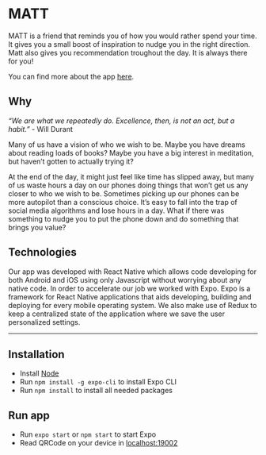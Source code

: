# MATT

MATT is a friend that reminds you of how you would rather spend your time. It gives you a small boost of inspiration to nudge you in the right direction. Matt also gives you recommendation troughout the day. It is always there for you!

You can find more about the app [here](https://matt-9f1781.webflow.io/).


## Why
_“We are what we repeatedly do. Excellence, then, is not an act, but a habit.”_ - Will Durant

Many of us have a vision of who we wish to be. Maybe you have dreams about reading loads of books? Maybe you have a big interest in meditation, but haven’t gotten to actually trying it?

At the end of the day, it might just feel like time has slipped away, but many of us waste hours a day on our phones doing things that won’t get us any closer to who we wish to be. Sometimes picking up our phones can be more autopilot than a conscious choice. It’s easy to fall into the trap of social media algorithms and lose hours in a day. What if there was something to nudge you to put the phone down and do something that brings you value?


## Technologies
Our app was developed with React Native which allows code developing for both Android and iOS using only Javascript without worrying about any native code. In order to accelerate our job we worked with Expo. Expo is a framework for React Native applications that aids developing, building and deploying for every mobile operating system. We also make use of Redux to keep a centralized state of the application where we save the user personalized settings.


----


## Installation

- Install [Node](https://nodejs.org/en/download/)
- Run `npm install -g expo-cli` to install Expo CLI
- Run `npm install` to install all needed packages

## Run app

- Run `expo start` or `npm start` to start Expo
- Read QRCode on your device in [localhost:19002](http://localhost:19002/)
